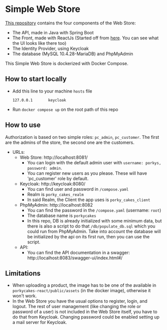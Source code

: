 # Simple Web Store
[This repository](https://github.com/SMati000/simple_web_store) contains the four components of the Web Store:

- The API, made in Java with Spring Boot
- The Front, made with ReactJs (Started off from [here](https://github.com/Kurtney21/hdev-web-store). You can see what the UI looks like there too)
- The Identity Provider, using Keycloak
- The database (MySQL 10.4.28-MariaDB) and PhpMyAdmin

This Simple Web Store is dockerized with Docker Compose.

## How to start locally
- Add this line to your machine `hosts` file
    ```
    127.0.0.1       keycloak
    ```
- Run `docker compose up` on the root path of this repo

## How to use
Authorization is based on two simple roles: `pc_admin`, `pc_customer`. The first are the admins of the store, the second one are the customers.

- URLs:
    - Web Store: http://localhost:8081/
        - You can login with the default admin user with `username: porkys, password: admin`.
        - You can register new users as you please. These will have 'pc_customer' role by default.
    - Keycloak: http://keycloak:8080/ 
        - You can find user and password in `/compose.yaml`
        - Realm is `porky_cakes_realm`
        - In said Realm, the Client the app uses is `porky_cakes_client`
    - PhpMyAdmin: http://localhost:8082
        - You can find the password in the `/compose.yaml` (username: `root`)
        - The database name is `porkycakes`
        - In this repo, DB is already initialized with some minimum data, but there is also a script to do that `/db/populate_db.sql` which you could run from PhpMyAdmin. Take into account the database will be initialized by the api on its first run, then you can use the script.
    - API:
        - You can find the API documentation in a swagger: http://localhost:8083/swagger-ui/index.html#/

## Limitations
- When uploading a product, the image has to be one of the available in `porkycakes-react/public/assets` (in the docker image), otherwise it won't work.
- In the Web Store you have the usual options to register, login, and logout. The rest of user management (like changing the role or password of a user) is not included in the Web Store itself, you have to do that from Keycloak. Changing password could be enabled setting up a mail server for Keycloak.
